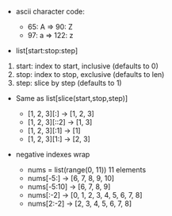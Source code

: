 * ascii character code:
  * 65: A => 90: Z
  * 97: a => 122: z 




* list[start:stop:step]
1. start: index to start, inclusive (defaults to 0)
2. stop:  index to stop,  exclusive (defaults to len)
3. step:  slice by step             (defaults to 1)

 * Same as list[slice(start,stop,step)]
   * [1, 2, 3][:]    → [1, 2, 3]
   * [1, 2, 3][::2]  → [1, 3]
   * [1, 2, 3][:1]   → [1]
   * [1, 2, 3][1:]   → [2, 3]

 * negative indexes wrap
   * nums = list(range(0, 11))   11 elements
   * nums[-5:]     → [6, 7, 8, 9, 10]
   * nums[-5:10]   → [6, 7, 8, 9]
   * nums[:-2]     → [0, 1, 2, 3, 4, 5, 6, 7, 8]
   * nums[2:-2]    → [2, 3, 4, 5, 6, 7, 8]
